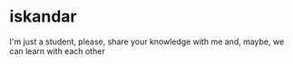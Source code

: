 # iskandar
I'm just a student, please, share your knowledge with me and, maybe, we can learn with each other
